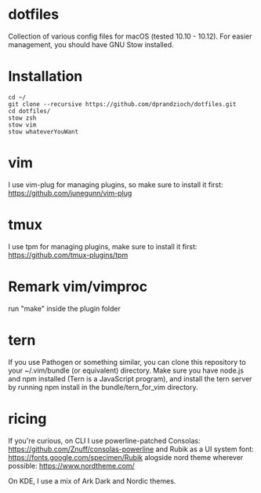 dotfiles
========

Collection of various config files for macOS (tested 10.10 - 10.12). For easier management, you should have GNU Stow installed.

# Installation

```
cd ~/
git clone --recursive https://github.com/dprandzioch/dotfiles.git
cd dotfiles/
stow zsh
stow vim
stow whateverYouWant
```

# vim
I use vim-plug for managing plugins, so make sure to install it first: https://github.com/junegunn/vim-plug

# tmux
I use tpm for managing plugins, make sure to install it first: https://github.com/tmux-plugins/tpm

# Remark vim/vimproc
run "make" inside the plugin folder

# tern
If you use Pathogen or something similar, you can clone this repository to your ~/.vim/bundle (or equivalent) directory. Make sure you have node.js and npm installed (Tern is a JavaScript program), and install the tern server by running npm install in the bundle/tern_for_vim directory.

# ricing
If you're curious, on CLI I use powerline-patched Consolas: https://github.com/Znuff/consolas-powerline
and Rubik as a UI system font: https://fonts.google.com/specimen/Rubik
alogside nord theme wherever possible: https://www.nordtheme.com/

On KDE, I use a mix of Ark Dark and Nordic themes.
